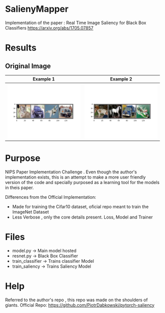 # SalienyMapper
Implementation of the paper :
Real Time Image Saliency for Black Box Classifiers
https://arxiv.org/abs/1705.07857

# Results

## Original Image

Example 1             |  Example 2
:-------------------------:|:-------------------------:
![](./screenshots/images.png)  |  ![](./screenshots/images2.png)

# Purpose
NIPS Paper Implementation Challenge . Even though the author's  implementation exists, this is an attempt to make a more user friendly version of the code and specially purposed as a learning tool for the models in theis paper.

Differences from the Official Implementation:

* Made for training the Cifar10 dataset,  oficial repo meant to train the ImageNet Dataset
*  Less Verbose , only the core details present. Loss, Model and Trainer


# Files

* model.py ->  Main model hosted
* resnet.py -> Black Box Classifier
* train_classifier -> Trains classifier Model
* train_saliency -> Trains Saliency Model

# Help
Referred to the author's repo , this repo was made on the shoulders of giants.
Official Repo: https://github.com/PiotrDabkowski/pytorch-saliency


